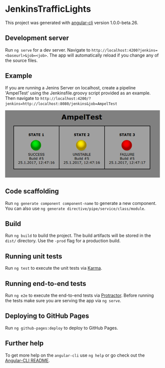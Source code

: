 # JenkinsTrafficLights

This project was generated with [angular-cli](https://github.com/angular/angular-cli) version 1.0.0-beta.26.

## Development server
Run `ng serve` for a dev server. Navigate to `http://localhost:4200?jenkins=<baseurl>&job=<job>`. The app will automatically reload if you change any of the source files.

## Example

If you are running a Jenins Server on localhost, create a pipeline 'AmpelTest' using the Jenkinsfile.groovy script
provided as an example. Then navigate to `http://localhost:4200/?jenkins=http://localhost:8080/jenkins&job=AmpelTest`  

<p align="center">
  <img src="AmpelTest.png"/>
</p>

## Code scaffolding

Run `ng generate component component-name` to generate a new component. You can also use `ng generate directive/pipe/service/class/module`.

## Build

Run `ng build` to build the project. The build artifacts will be stored in the `dist/` directory. Use the `-prod` flag for a production build.

## Running unit tests

Run `ng test` to execute the unit tests via [Karma](https://karma-runner.github.io).

## Running end-to-end tests

Run `ng e2e` to execute the end-to-end tests via [Protractor](http://www.protractortest.org/).
Before running the tests make sure you are serving the app via `ng serve`.

## Deploying to GitHub Pages

Run `ng github-pages:deploy` to deploy to GitHub Pages.

## Further help

To get more help on the `angular-cli` use `ng help` or go check out the [Angular-CLI README](https://github.com/angular/angular-cli/blob/master/README.md).
